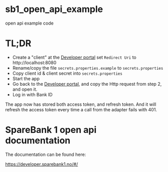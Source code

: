 # sb1_open_api_example
open api example code

# TL;DR
- Create a "client" at the [Developer portal](https://developer.sparebank1.no/#/documentation/gettingstarted) set `Redirect Uri` to http://localhost:8080
- Rename/copy the file `secrets.properties.example` to `secrets.properties`
- Copy client id & client secret into `secrets.properties`
- Start the app
- Go back to the [Developer portal](https://developer.sparebank1.no/#/documentation/gettingstarted), and copy the Http request from step 2, and open it. 
- Log in with Bank ID

The app now has stored both access token, and refresh token. And it will refresh the access token every time a call from the adapter fails with 401. 

# SpareBank 1 open api documentation
The documentation can be found here:

https://developer.sparebank1.no/#/

